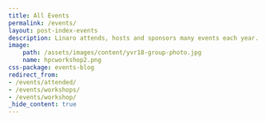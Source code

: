 ```yaml
---
title: All Events
permalink: /events/
layout: post-index-events
description: Linaro attends, hosts and sponsors many events each year. See the events we are a part of below.
image:
    path: /assets/images/content/yvr18-group-photo.jpg
    name: hpcworkshop2.png
css-package: events-blog
redirect_from:
- /events/attended/
- /events/workshops/
- /events/workshop/
_hide_content: true
---
```

